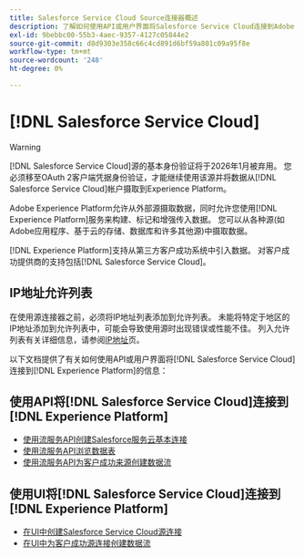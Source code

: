 ```yaml
---
title: Salesforce Service Cloud Source连接器概述
description: 了解如何使用API或用户界面将Salesforce Service Cloud连接到Adobe Experience Platform。
exl-id: 9bebbc00-55b3-4aec-9357-4127c05844e2
source-git-commit: d8d9303e358c66c4cd891d6bf59a801c09a95f8e
workflow-type: tm+mt
source-wordcount: '248'
ht-degree: 0%

---
```


# [!DNL Salesforce Service Cloud]

>[!WARNING]
>
>[!DNL Salesforce Service Cloud]源的基本身份验证将于2026年1月被弃用。 您必须移至OAuth 2客户端凭据身份验证，才能继续使用该源并将数据从[!DNL Salesforce Service Cloud]帐户摄取到Experience Platform。

Adobe Experience Platform允许从外部源摄取数据，同时允许您使用[!DNL Experience Platform]服务来构建、标记和增强传入数据。 您可以从各种源(如Adobe应用程序、基于云的存储、数据库和许多其他源)中摄取数据。

[!DNL Experience Platform]支持从第三方客户成功系统中引入数据。 对客户成功提供商的支持包括[!DNL Salesforce Service Cloud]。

## IP地址允许列表

在使用源连接器之前，必须将IP地址列表添加到允许列表。 未能将特定于地区的IP地址添加到允许列表中，可能会导致使用源时出现错误或性能不佳。 列入允许列表有关详细信息，请参阅[IP地址](../../ip-address-allow-list.md)页。

以下文档提供了有关如何使用API或用户界面将[!DNL Salesforce Service Cloud]连接到[!DNL Experience Platform]的信息：

## 使用API将[!DNL Salesforce Service Cloud]连接到[!DNL Experience Platform]

- [使用流服务API创建Salesforce服务云基本连接](../../tutorials/api/create/customer-success/salesforce-service-cloud.md)
- [使用流服务API浏览数据表](../../tutorials/api/explore/tabular.md)
- [使用流服务API为客户成功来源创建数据流](../../tutorials/api/collect/customer-success.md)

## 使用UI将[!DNL Salesforce Service Cloud]连接到[!DNL Experience Platform]

- [在UI中创建Salesforce Service Cloud源连接](../../tutorials/ui/create/customer-success/salesforce-service-cloud.md)
- [在UI中为客户成功源连接创建数据流](../../tutorials/ui/dataflow/customer-success.md)
